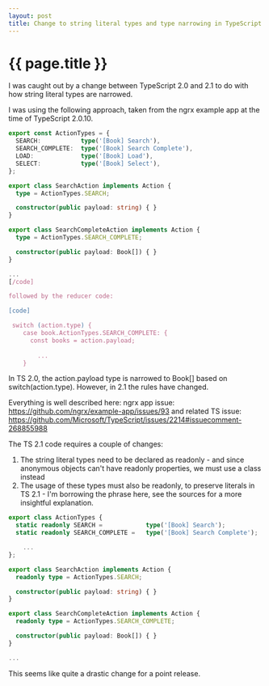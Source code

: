 ```yaml
---
layout: post
title: Change to string literal types and type narrowing in TypeScript 2.1
---
```


{{ page.title }}
================

I was caught out by a change between TypeScript 2.0 and 2.1 to do with how string literal types are narrowed.

I was using the following approach, taken from the ngrx example app at the time of TypeScript 2.0.10.

```typescript
export const ActionTypes = {
  SEARCH:           type('[Book] Search'),
  SEARCH_COMPLETE:  type('[Book] Search Complete'),
  LOAD:             type('[Book] Load'),
  SELECT:           type('[Book] Select'),
};

export class SearchAction implements Action {
  type = ActionTypes.SEARCH;

  constructor(public payload: string) { }
}

export class SearchCompleteAction implements Action {
  type = ActionTypes.SEARCH_COMPLETE;

  constructor(public payload: Book[]) { }
}

...
[/code]

followed by the reducer code:

[code]

 switch (action.type) {
    case book.ActionTypes.SEARCH_COMPLETE: {
      const books = action.payload;
      
        ...
    }
```

In TS 2.0, the action.payload type is narrowed to Book[] based on switch(action.type). However, in 2.1 the rules have changed.

Everything is well described here: ngrx app issue: https://github.com/ngrx/example-app/issues/93 and related TS issue: https://github.com/Microsoft/TypeScript/issues/2214#issuecomment-268855988

The TS 2.1 code requires a couple of changes:

1) The string literal types need to be declared as readonly - and since anonymous objects can't have readonly properties, we must use a class instead
2) The usage of these types must also be readonly, to preserve literals in TS 2.1 - I'm borrowing the phrase here, see the sources for a more insightful explanation.

```typescript
export class ActionTypes {
  static readonly SEARCH =            type('[Book] Search');
  static readonly SEARCH_COMPLETE =   type('[Book] Search Complete');

    ...
};

export class SearchAction implements Action {
  readonly type = ActionTypes.SEARCH;

  constructor(public payload: string) { }
}

export class SearchCompleteAction implements Action {
  readonly type = ActionTypes.SEARCH_COMPLETE;

  constructor(public payload: Book[]) { }
}

...
```
This seems like quite a drastic change for a point release.